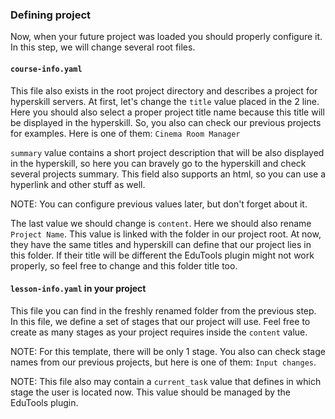 ### Defining project

Now, when your future project was loaded you should properly configure it. In this step, we will
change several root files.

#### `course-info.yaml`
This file also exists in the root project directory and describes a project for hyperskill servers.
At first, let's change the `title` value placed in the 2 line. Here you should also select a proper
project title name because this title will be displayed in the hyperskill. So, you also can check
our previous projects for examples. Here is one of them: `Cinema Room Manager`

`summary` value contains a short project description that will be also displayed
in the hyperskill, so here you can bravely go to the hyperskill and check several projects summary.
This field also supports an html, so you can use a hyperlink and other stuff as well.

NOTE: You can configure previous values later, but don't forget about it.

The last value we should change is `content`. Here we should also rename `Project Name`.
This value is linked with the folder in our project root. At now, they have the same titles and hyperskill
can define that our project lies in this folder. If their title will be different the EduTools plugin might not
work properly, so feel free to change and this folder title too.

#### `lesson-info.yaml` in your project
This file you can find in the freshly renamed folder from the previous step. In this file, we define a
set of stages that our project will use. Feel free to create as many stages as your project requires
inside the `content` value.

NOTE: For this template, there will be only 1 stage. You also can check stage names from our
previous projects, but here is one of them: `Input changes`.

NOTE: This file also may contain a `current_task` value that defines in which stage the user is located now.
This value should be managed by the EduTools plugin.
